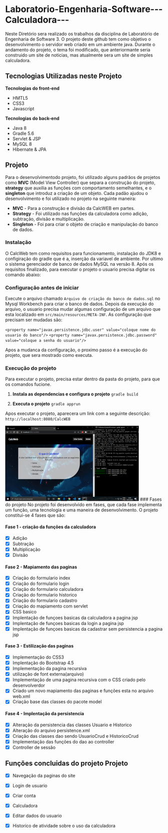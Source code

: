 # Laboratorio-Engenharia-Software---Calculadora---
Neste Diretório sera realizado os trabalhos da disciplina de Laboratório de Engenharia de Software 3.
O projeto deste github tem como objetivo o desenvolvimento o servidor web criado em um ambiente java.
Durante o andamento do projeto, o tema foi modificado, que anteriormante seria construido um site de noticias, mas atualmente sera um site de simples calculadora.

## Tecnologias Utilizadas neste Projeto

__Tecnologias do front-end__
* HMTL5
* CSS3
* Javascript

__Tecnologias do back-end__
* Java 8
* Gradle 5.6
* Servlet & JSP
* MySQL 8
* Hibernate & JPA

## Projeto
Para o desenvolvimentodo projeto, foi utilizado alguns padrãos de projetos como __MVC__ (Model View Controller) que separa a construção do projeto, __strategy__ que auxilia as funções com comportamento semelhantes, e o __singleton__ que introduz a criação de um objeto.
Cada padão ajudou o desenvolvimento e foi utilizado no projeto na seguinte maneira:
* __MVC__ - Para a construção e divisão da CalcWEB em partes.
* __Strategy__ - Foi utilizado nas funções da calculadora como adição, subtração, divisão e multiplicação.
* __Singleton__ - Foi para criar o objeto de criação e manipulação do banco de dados.

### Instalação
O CalcWeb tem como requisitos para funcionamento, instalação do JDK8 e configiração do gradle que é a, inserção da variavel de ambiente. Por ultimo o sistema gerenciador de banco de dados MySQL na versão 8.
Após os requisitos finalizado, para executar o projeto o usuario precisa digitar os comando abaixo:

### Configuração antes de iniciar
Execute o arquivo chamado `Arquivo de criação do banco de dados.sql` no Mysql Workbench para criar o banco de dados.
Depois da execução do arquivo, o usuario precisa mudar algumas configuração de um arquivo que esta localizado em `src/main/resources/META-INF`. As configuração que precisam ser mudadas são:

`<property name="javax.persistence.jdbc.user" value="coloque nome do usuario do banco"/>`
`<property name="javax.persistence.jdbc.password" value="coloque a senha do usuario"/>`

Apos a mudanca da configuração, o proximo passo é a execução do projeto, que sera mostrado como executa.
### Execução do projeto
Para executar o projeto, precisa estar dentro da pasta do projeto, para que os comandos fucione.

1. __Instala as dependencias e configura o projeto__
`gradle build`


2. __Executa o projeto__
`gradle apprun`

Apos executar o projeto, aparecera um link com a seguinte descrição:
`http://localhost:8080/CalcWEB`

<img src="/imagens/tela.png" height="240" width="426">
### Fases do projeto
No projeto foi desenvolvido em fases, que cada fase implementa um função, uma tecnologia e uma maneira de desenvolvimento. O projeto constitui-se 4 fases que são:

#### Fase 1 - criação da funções da calculadora
- [x] Adição
- [x] Subtração
- [x] Multiplicação
- [x] Divisão

#### Fase 2 - Mapiamento das paginas
- [x] Criação do formulario index
- [x] Criação do formulario login
- [x] Criação do formulario calculadora
- [x] Criação do formulario historico
- [x] Criação do formulario cadastro
- [x] Criação do mapiamento com servlet
- [x] CSS basico
- [x] Implentação de funçoes basicas da calculadora a pagina jsp
- [x] Implentação de funçoes basicas da login a pagina jsp
- [x] Implentação de funçoes basicas da cadastrar sem persistencia a pagina jsp

#### Fase 3 - Estilização das paginas
- [x] Implementação do CSS3
- [x] Implentação do Bootstrap 4.5
- [x] Implementação da pagina recursiva
- [x] utilização de font externa(arquivo)
- [x] Implementação de uma pagina recursiva com o CSS criado pelo desenvolverdor
- [x] Criado um novo mapiamento das paginas e funções esta no arquivo web.xml
- [x] Criação base das classes do pacote model

#### Fase 4 - Implentação da persistencia
- [x] Alteração da persistencia das classes Usuario e Historico
- [x] Alteração do arquivo persistence.xml
- [x] Criação das classes dao sendo UsuarioCrud e HistoricoCrud
- [x] Implementação das funções do dao ao controller
- [x] Controller de sessão 

## Funções concluidas do projeto Projeto
- [x] Navegação da paginas do site
- [x] Login de usuario
- [x] Criar conta
- [x] Calculadora
- [x] Editar dados do usuario
- [x] Historico de atividade sobre o uso da calculadora


